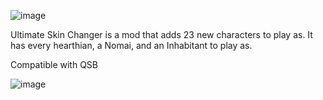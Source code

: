 ![image](https://github.com/user-attachments/assets/c696dbc4-33f2-48e9-81e1-c13d3bdd3bcb)

Ultimate Skin Changer is a mod that adds 23 new characters to play as. It has every hearthian, a Nomai, and an Inhabitant to play as. 

Compatible with QSB

![image](https://github.com/user-attachments/assets/532a19ad-5b09-4470-8916-a01f2bf82f86)
